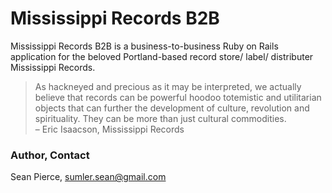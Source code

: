 # Mississippi Records B2B

Mississippi Records B2B is a business-to-business Ruby on Rails application for the beloved Portland-based record store/ label/ distributer Mississippi Records.

> As hackneyed and precious as it may be interpreted, we actually believe that records can be  powerful hoodoo totemistic and utilitarian objects that can further the development of culture, revolution and spirituality. They can be more than just cultural commodities.  
– Eric Isaacson, Mississippi Records

### Author, Contact
Sean Pierce, sumler.sean@gmail.com
